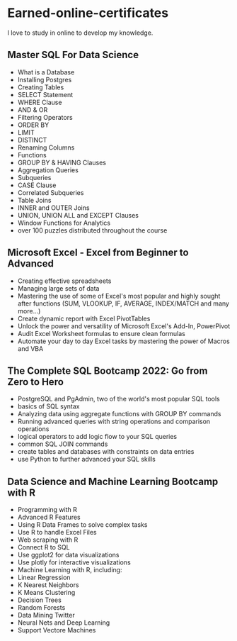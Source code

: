 # Earned-online-certificates
I love to study in online to develop my knowledge. 

## Master SQL For Data Science

- What is a Database
- Installing Postgres
- Creating Tables
- SELECT Statement
- WHERE Clause
- AND & OR
- Filtering Operators
- ORDER BY
- LIMIT
- DISTINCT
- Renaming Columns
- Functions
- GROUP BY & HAVING Clauses
- Aggregation Queries
- Subqueries
- CASE Clause
- Correlated Subqueries
- Table Joins
- INNER and OUTER Joins
- UNION, UNION ALL and EXCEPT Clauses
- Window Functions for Analytics
- over 100 puzzles distributed throughout the course

## Microsoft Excel - Excel from Beginner to Advanced

- Creating effective spreadsheets
- Managing large sets of data
- Mastering the use of some of Excel's most popular and highly sought after functions (SUM, VLOOKUP, IF, AVERAGE, INDEX/MATCH and many more...)
- Create dynamic report with Excel PivotTables
- Unlock the power and versatility of Microsoft Excel's Add-In, PowerPivot
- Audit Excel Worksheet formulas to ensure clean formulas
- Automate your day to day Excel tasks by mastering the power of Macros and VBA

## The Complete SQL Bootcamp 2022: Go from Zero to Hero

- PostgreSQL and PgAdmin, two of the world's most popular SQL tools
- basics of SQL syntax
- Analyzing data using aggregate functions with GROUP BY commands
- Running advanced queries with string operations and comparison operations
- logical operators to add logic flow to your SQL queries
- common SQL JOIN commands
- create tables and databases with constraints on data entries
- use Python to further advanced your SQL skills

## Data Science and Machine Learning Bootcamp with R

- Programming with R
- Advanced R Features
- Using R Data Frames to solve complex tasks
- Use R to handle Excel Files
- Web scraping with R
- Connect R to SQL
- Use ggplot2 for data visualizations
- Use plotly for interactive visualizations
- Machine Learning with R, including:
- Linear Regression
- K Nearest Neighbors
- K Means Clustering
- Decision Trees
- Random Forests
- Data Mining Twitter
- Neural Nets and Deep Learning
- Support Vectore Machines
